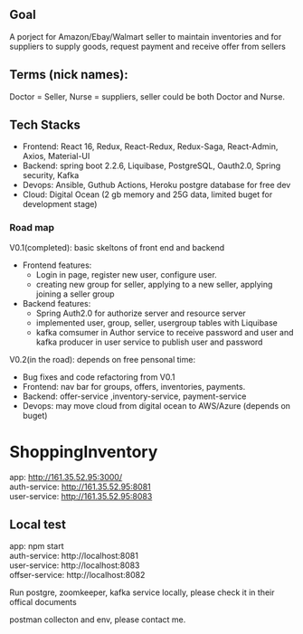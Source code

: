 ## Goal
A porject for Amazon/Ebay/Walmart seller to maintain inventories and for suppliers to supply goods, request payment and receive offer from sellers

## Terms (nick names):
Doctor = Seller, Nurse = suppliers, seller could be both Doctor and Nurse.

## Tech Stacks
- Frontend: React 16, Redux, React-Redux, Redux-Saga, React-Admin, Axios, Material-UI
- Backend: spring boot 2.2.6, Liquibase, PostgreSQL, Oauth2.0, Spring security, Kafka 
- Devops: Ansible, Guthub Actions, Heroku postgre database for free dev
- Cloud: Digital Ocean (2 gb memory and 25G data, limited buget for development stage)

### Road map
V0.1(completed):  basic skeltons of front end and backend
- Frontend features:
  - Login in page, register new user, configure user.
  - creating new group for seller, applying to a new seller, applying joining a seller group
- Backend features: 
   - Spring Auth2.0 for authorize server and resource server
   - implemented user, group, seller, usergroup tables with Liquibase 
   - kafka comsumer in Author service to receive password and user and kafka producer in user service to publish user and password
 
V0.2(in the road): depends on free pensonal time:
- Bug fixes and code refactoring from V0.1 
- Frontend: nav bar for groups, offers, inventories, payments.
- Backend: offer-service ,inventory-service, payment-service
- Devops: may move cloud from digital ocean to AWS/Azure (depends on buget)

# ShoppingInventory


app: http://161.35.52.95:3000/  <br/>
auth-service: http://161.35.52.95:8081<br/>
user-service: http://161.35.52.95:8083<br/>


## Local test
 app: npm start <br/>
 auth-service: http://localhost:8081<br/>
 user-service: http://localhost:8083<br/>
 offser-service: http://localhost:8082<br/>
 
 Run postgre, zoomkeeper, kafka service locally, please check it in their offical documents
 
 postman collecton and env, please contact me.
 
